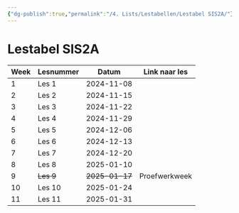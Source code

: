 ```yaml
---
{"dg-publish":true,"permalink":"/4. Lists/Lestabellen/Lestabel SIS2A/"}
---
```


# Lestabel SIS2A
| Week | Lesnummer | Datum          | Link naar les |
| ---- | --------- | -------------- | ------------- |
| 1    | Les 1     | 2024-11-08     |               |
| 2    | Les 2     | 2024-11-15     |               |
| 3    | Les 3     | 2024-11-22     |               |
| 4    | Les 4     | 2024-11-29     |               |
| 5    | Les 5     | 2024-12-06     |               |
| 6    | Les 6     | 2024-12-13     |               |
| 7    | Les 7     | 2024-12-20     |               |
| 8    | Les 8     | 2025-01-10     |               |
| 9    | ~~Les 9~~ | ~~2025-01-17~~ | Proefwerkweek |
| 10   | Les 10    | 2025-01-24     |               |
| 11   | Les 11    | 2025-01-31     |               |
